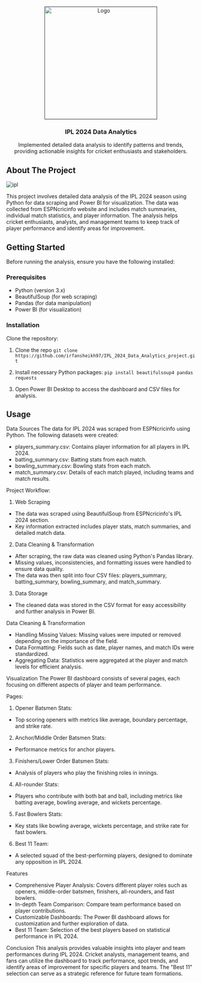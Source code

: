 
<br/>
<div align="center">
<a href="">
<img src="https://encrypted-tbn0.gstatic.com/images?q=tbn:ANd9GcQTTxPSNeKK3v74fXS-ESel0INzwvFKyO3nCQ&s" alt="Logo" width="300" height="300">
</a>
<h3 align="center">IPL 2024 Data Analytics</h3>
<p align="center">
Implemented detailed data analysis to identify patterns and trends, providing actionable insights for cricket enthusiasts and stakeholders.


  


</p>
</div>

## About The Project

![ipl](https://encrypted-tbn0.gstatic.com/images?q=tbn:ANd9GcSRVt-u5cNJt2iPb4mEAVmT83-OPGRMoXDJTg&s)

This project involves detailed data analysis of the IPL 2024 season using Python for data scraping and Power BI for visualization. The data was collected from ESPNcricinfo website and includes match summaries, individual match statistics, and player information. The analysis helps cricket enthusiasts, analysts, and management teams to keep track of player performance and identify areas for improvement.
## Getting Started

Before running the analysis, ensure you have the following installed:
### Prerequisites

- Python (version 3.x)
- BeautifulSoup (for web scraping)
- Pandas (for data manipulation)
- Power BI (for visualization)
### Installation

Clone the repository:

1. Clone the repo
 ```git clone https://github.com/irfansheikh97/IPL_2024_Data_Analytics_project.git```

2. Install necessary Python packages:
```pip install beautifulsoup4 pandas requests```

3. Open Power BI Desktop to access the dashboard and CSV files for analysis.
## Usage

Data Sources
The data for IPL 2024 was scraped from ESPNcricinfo using Python. The following datasets were created:

- players_summary.csv: Contains player information for all players in IPL 2024.
- batting_summary.csv: Batting stats from each match.
- bowling_summary.csv: Bowling stats from each match.
- match_summary.csv: Details of each match played, including teams and match results.

Project Workflow:
1. Web Scraping
- The data was scraped using BeautifulSoup from ESPNcricinfo's IPL 2024 section.
- Key information extracted includes player stats, match summaries, and detailed match data.
2. Data Cleaning & Transformation
- After scraping, the raw data was cleaned using Python's Pandas library.
- Missing values, inconsistencies, and formatting issues were handled to ensure data quality.
- The data was then split into four CSV files: players_summary, batting_summary, bowling_summary, and match_summary.
3. Data Storage
- The cleaned data was stored in the CSV format for easy accessibility and further analysis in Power BI.

Data Cleaning & Transformation
- Handling Missing Values: Missing values were imputed or removed depending on the importance of the field.
- Data Formatting: Fields such as date, player names, and match IDs were standardized.
- Aggregating Data: Statistics were aggregated at the player and match levels for efficient analysis.

Visualization
The Power BI dashboard consists of several pages, each focusing on different aspects of player and team performance.

Pages:
1. Opener Batsmen Stats:
- Top scoring openers with metrics like average, boundary percentage, and strike rate.
2. Anchor/Middle Order Batsmen Stats:
- Performance metrics for anchor players.
3. Finishers/Lower Order Batsmen Stats:
- Analysis of players who play the finishing roles in innings.
4. All-rounder Stats:
- Players who contribute with both bat and ball, including metrics like batting average, bowling average, and wickets percentage.
5. Fast Bowlers Stats:
- Key stats like bowling average, wickets percentage, and strike rate for fast bowlers.
6. Best 11 Team:
- A selected squad of the best-performing players, designed to dominate any opposition in IPL 2024.

Features
- Comprehensive Player Analysis: Covers different player roles such as openers, middle-order batsmen, finishers, all-rounders, and fast bowlers.
- In-depth Team Comparison: Compare team performance based on player contributions.
- Customizable Dashboards: The Power BI dashboard allows for customization and further exploration of data.
- Best 11 Team: Selection of the best players based on statistical performance in IPL 2024.

Conclusion
This analysis provides valuable insights into player and team performances during IPL 2024. Cricket analysts, management teams, and fans can utilize the dashboard to track performance, spot trends, and identify areas of improvement for specific players and teams. The "Best 11" selection can serve as a strategic reference for future team formations.
